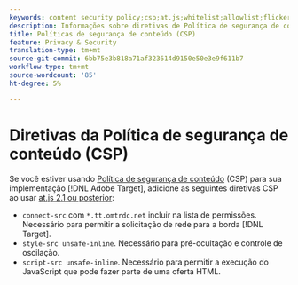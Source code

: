 ```yaml
---
keywords: content security policy;csp;at.js;whitelist;allowlist;flicker;pre-hide;pre-hiding;prehiding
description: Informações sobre diretivas de Política de segurança de conteúdo (CSP) que devem ser adicionadas ao usar o Adobe Target at.js 2.1 ou posterior.
title: Políticas de segurança de conteúdo (CSP)
feature: Privacy & Security
translation-type: tm+mt
source-git-commit: 6bb75e3b818a71af323614d9150e50e3e9f611b7
workflow-type: tm+mt
source-wordcount: '85'
ht-degree: 5%

---
```



# Diretivas da Política de segurança de conteúdo (CSP)

Se você estiver usando [Política de segurança de conteúdo](https://en.wikipedia.org/wiki/Content_Security_Policy) (CSP) para sua implementação [!DNL Adobe Target], adicione as seguintes diretivas CSP ao usar [at.js 2.1 ou posterior](/help/c-implementing-target/c-implementing-target-for-client-side-web/target-atjs-versions.md):

* `connect-src` com  `*.tt.omtrdc.net` incluir na lista de permissões. Necessário para permitir a solicitação de rede para a borda [!DNL Target].
* `style-src unsafe-inline`. Necessário para pré-ocultação e controle de oscilação.
* `script-src unsafe-inline`.  Necessário para permitir a execução do JavaScript que pode fazer parte de uma oferta HTML.
